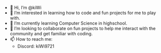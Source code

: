 - 👋 Hi, I’m @kiWi
- 👀 I’m interested in learning how to code and fun projects for me to play with.
- 🌱 I’m currently learning Computer Science in highschool.
- 💞️ I’m looking to collaborate on fun projects to help me interact with the community and get familiar with coding.
- 📫 How to reach me:
  - Discord: kiWi9721

<!---
NotAPleb/NotAPleb is a ✨ special ✨ repository because its `README.md` (this file) appears on your GitHub profile.
You can click the Preview link to take a look at your changes.
--->
